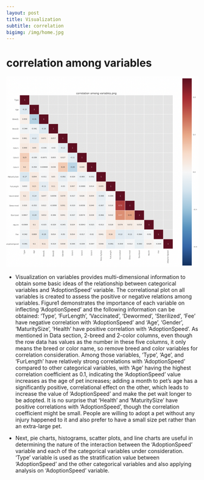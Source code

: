 ```yaml
---
layout: post
title: Visualization
subtitle: correlation
bigimg: /img/home.jpg
---
```


# correlation among variables

![correlation among variables](/img/correlation.png)

* Visualization on variables provides multi-dimensional information to obtain some basic ideas of the relationship between categorical variables and ‘AdoptionSpeed’ variable. The correlational plot on all variables is created to assess the positive or negative relations among variables. Figure1 demonstrates the importance of each variable on inflecting ‘AdoptionSpeed’ and the following information can be obtained: ‘Type’, ‘FurLength’, ‘Vaccinated’, ‘Dewormed’, ‘Sterilized’, ‘Fee’ have negative correlation with ‘AdoptionSpeed’ and ‘Age’, ‘Gender’, ‘MaturitySize’, ‘Health’ have positive correlation with ‘AdoptionSpeed’. As mentioned in Data section, 2-breed and 2-color columns, even though the row data has values as the number in these five columns, it only means the breed or color name, so remove breed and color variables for correlation consideration. Among those variables, ‘Type’, ‘Age’, and ‘FurLength’ have relatively strong correlations with ‘AdoptionSpeed’ compared to other categorical variables, with ‘Age’ having the highest correlation coefficient as 0.1, indicating the ‘AdoptionSpeed’ value increases as the age of pet increases; adding a month to pet’s age has a significantly positive, correlational effect on the other, which leads to increase the value of ‘AdoptionSpeed’ and make the pet wait longer to be adopted. It is no surprise that ‘Health’ and ‘MaturitySize’ have positive correlations with ‘AdoptionSpeed’, though the correlation coefficient might be small. People are willing to adopt a pet without any injury happened to it and also prefer to have a small size pet rather than an extra-large pet.

* Next, pie charts, histograms, scatter plots, and line charts are useful in determining the nature of the interaction between the ‘AdoptionSpeed’ variable and each of the categorical variables under consideration. ‘Type’ variable is used as the stratification value between ‘AdoptionSpeed’ and the other categorical variables and also applying analysis on ‘AdoptionSpeed’ variable.
